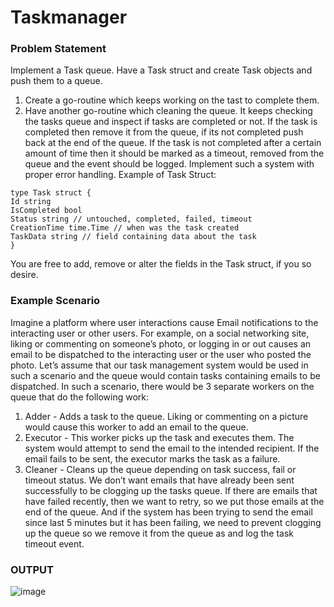 # Taskmanager

### Problem Statement
Implement a Task queue. Have a Task struct and create Task objects and push them to a
queue.
1. Create a go-routine which keeps working on the tast to complete them.
2. Have another go-routine which cleaning the queue. It keeps checking the tasks
queue and inspect if tasks are completed or not. If the task is completed then
remove it from the queue, if its not completed push back at the end of the queue.
If the task is not completed after a certain amount of time then it should be
marked as a timeout, removed from the queue and the event should be logged.
Implement such a system with proper error handling.
Example of Task Struct:
```
type Task struct {
Id string
IsCompleted bool
Status string // untouched, completed, failed, timeout
CreationTime time.Time // when was the task created
TaskData string // field containing data about the task
}
```
You are free to add, remove or alter the fields in the Task struct, if you so desire.
### Example Scenario
Imagine a platform where user interactions cause Email notifications to the interacting
user or other users. For example, on a social networking site, liking or commenting on
someone’s photo, or logging in or out causes an email to be dispatched to the interacting
user or the user who posted the photo.
Let’s assume that our task management system would be used in such a scenario and the
queue would contain tasks containing emails to be dispatched.
In such a scenario, there would be 3 separate workers on the queue that do the following
work:
1. Adder - Adds a task to the queue. Liking or commenting on a picture would cause
this worker to add an email to the queue.
2. Executor - This worker picks up the task and executes them. The system would
attempt to send the email to the intended recipient. If the email fails to be sent,
the executor marks the task as a failure.
3. Cleaner - Cleans up the queue depending on task success, fail or timeout status.
We don’t want emails that have already been sent successfully to be clogging up
the tasks queue. If there are emails that have failed recently, then we want to retry,
so we put those emails at the end of the queue. And if the system has been trying
to send the email since last 5 minutes but it has been failing, we need to prevent
clogging up the queue so we remove it from the queue as and log the task timeout
event.

### OUTPUT
![image](https://user-images.githubusercontent.com/24405247/105570869-c6078000-5d71-11eb-9fb2-acb8b52d6443.png)
